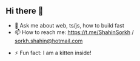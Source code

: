 ## Hi there 👋

<!-- - 🔭 I’m currently working on ... -->
<!-- - 🌱 I’m currently learning ... -->
<!-- - 👯 I’m looking to collaborate on ... -->
<!-- - 🤔 I’m looking for help with ... -->
- 💬 Ask me about web, ts/js, how to build fast
- 📫 How to reach me: https://t.me/ShahinSorkh / sorkh.shahin@hotmail.com
<!-- - 😄 Pronouns: ... -->
- ⚡ Fun fact: I am a kitten inside!
